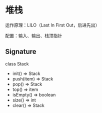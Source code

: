 # 堆栈

运作原理：LILO（Last In First Out，后进先出）

配置：输入、输出、栈顶指针



## Signature

class Stack

- init() => Stack
- push(item) => Stack
- pop() => Stack
- top() => item
- isEmpty() => boolean
- size() => int
- clear() => Stack